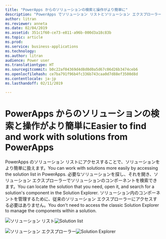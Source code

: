 ```yaml
---
title: "PowerApps からのソリューションの検索と操作がより簡単に"
description: "PowerApps でソリューション リストとソリューション エクスプローラーを使用できます。"
author: litran
ms.reviewer: anneta
ms.date: 02/04/2019
ms.assetid: 351c1f60-ce73-e811-a96b-000d3a18c83b
ms.topic: article
ms.prod: 
ms.service: business-applications
ms.technology: 
ms.author: litran
audience: Power user
ms.translationtype: HT
ms.sourcegitcommit: b0c22af04369d4d8d0d0a5d67c06d26b3474ceb6
ms.openlocfilehash: ce7ba791f96b4fc336b743caa0d7d88ef3500d8d
ms.contentlocale: ja-jp
ms.lasthandoff: 02/11/2019

---
```

# <a name="easier-to-find-and-work-with-solutions-from-powerapps"></a><span data-ttu-id="cbedb-103">PowerApps からのソリューションの検索と操作がより簡単に</span><span class="sxs-lookup"><span data-stu-id="cbedb-103">Easier to find and work with solutions from PowerApps</span></span>




<span data-ttu-id="cbedb-104">PowerApps のソリューション リストにアクセスすることで、ソリューションをより簡単に扱えます。</span><span class="sxs-lookup"><span data-stu-id="cbedb-104">You can work with solutions more easily by accessing the solution list in PowerApps.</span></span> <span data-ttu-id="cbedb-105">必要なソリューションを探し、それを開き、ソリューション エクスプローラーでソリューションのコンポーネントを検索できます。</span><span class="sxs-lookup"><span data-stu-id="cbedb-105">You can locate the solution that you need, open it, and search for a solution's component in the Solution Explorer.</span></span> <span data-ttu-id="cbedb-106">ソリューション内のコンポーネントを管理するために、従来のソリューション エクスプローラーにアクセスする必要はありません。</span><span class="sxs-lookup"><span data-stu-id="cbedb-106">You don't need to access the classic Solution Explorer to manage the components within a solution.</span></span>

<span data-ttu-id="cbedb-107">![ソリューション リスト](media/solution-list.png  "ソリューション リスト")</span><span class="sxs-lookup"><span data-stu-id="cbedb-107">![Solution list](media/solution-list.png  "Solution list")</span></span>

<span data-ttu-id="cbedb-108">![ソリューション エクスプローラー](media/solution-explorer.png  "ソリューション エクスプローラー")</span><span class="sxs-lookup"><span data-stu-id="cbedb-108">![Solution Explorer](media/solution-explorer.png  "Solution Explorer")</span></span>
